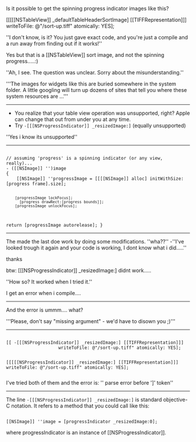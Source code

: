 Is it possible to get the spinning progress indicator images like this?


[[[[[NSTableView]] _defaultTableHeaderSortImage] [[TIFFRepresentation]]] writeToFile: @"/sort-up.tiff" atomically: YES];


''I don't know, is it? You just gave exact code, and you're just a compile and a run away from finding out if it works!''

Yes but that is a [[NSTableView]] sort image, and not the spinning progress.....:)

''Ah, I see. The question was unclear. Sorry about the misunderstanding.''

'''The images for widgets like this are buried somewhere in the system folder. A little googling will turn up dozens of sites that tell you where these system resources are ...'''

----


* You realize that your table view operation was unsupported, right?  Apple can change that out from under you at any time.
* Try <code>-[[[NSProgressIndicator]] _resizedImage:]</code> (equally unsupported)


''Yes i know its unsupported''

----

<code>
// assuming 'progress' is a spinning indicator (or any view, really)...
- ([[NSImage]] '')image 
{
    [[NSImage]] ''progressImage = [[[[NSImage]] alloc] initWithSize: [progress frame].size];

        [progressImage lockFocus];
          [progress drawRect:[progress bounds]];
        [progressImage unlockFocus];

   return [progressImage autorelease];
}
</code>

----
The made the last doe work by doing some modifications.  ''wha??'' -''I've looked trough it again and your code is working, I dont know what i did.....''

thanks

btw:
[[[NSProgressIndicator]] _resizedImage:] didnt work.....

''How so?  It worked when I tried it.''

I get an error when i compile....

----
And the error is ummm.... what?

'''Please, don't say "missing argument" - we'd have to disown you ;)'''

----

<code>
[[ -[[[NSProgressIndicator]] _resizedImage:] [[TIFFRepresentation]]] 
                    writeToFile: @"/sort-up.tiff" atomically: YES];

[[[[[NSProgressIndicator]] _resizedImage:] [[TIFFRepresentation]]]
                    writeToFile: @"/sort-up.tiff" atomically: YES];

</code>
I've tried both of them and the error is: '' parse error before ']' token''

----

The line <code>-[[[NSProgressIndicator]] _resizedImage:]</code> is standard objective-C notation.  It refers to a method that you could call like this: 

<code>
[[NSImage]] ''image = [progressIndicator _resizedImage:0];
</code>

where progressIndicator is an instance of [[NSProgressIndicator]].